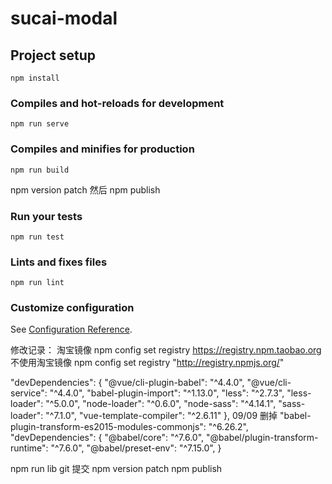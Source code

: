 # sucai-modal

## Project setup

```
npm install
```

### Compiles and hot-reloads for development

```
npm run serve
```

### Compiles and minifies for production

```
npm run build
```

npm version patch 然后 npm publish

### Run your tests

```
npm run test
```

### Lints and fixes files

```
npm run lint
```

### Customize configuration

See [Configuration Reference](https://cli.vuejs.org/config/).

修改记录：
淘宝镜像 npm config set registry https://registry.npm.taobao.org
不使用淘宝镜像 npm config set registry "http://registry.npmjs.org/"

"devDependencies": {
"@vue/cli-plugin-babel": "^4.4.0",
"@vue/cli-service": "^4.4.0",
"babel-plugin-import": "^1.13.0",
"less": "^2.7.3",
"less-loader": "^5.0.0",
"node-loader": "^0.6.0",
"node-sass": "^4.14.1",
"sass-loader": "^7.1.0",
"vue-template-compiler": "^2.6.11"
},
09/09 删掉
"babel-plugin-transform-es2015-modules-commonjs": "^6.26.2",
"devDependencies": {
"@babel/core": "^7.6.0",
"@babel/plugin-transform-runtime": "^7.6.0",
"@babel/preset-env": "^7.15.0",
}

npm run lib
git 提交
npm version patch
npm publish
